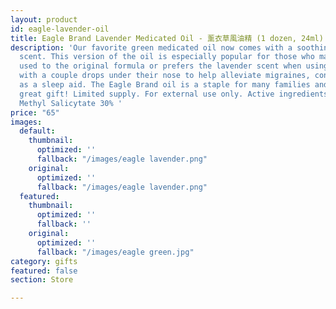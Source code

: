 ```yaml
---
layout: product
id: eagle-lavender-oil
title: Eagle Brand Lavender Medicated Oil - 薰衣草風油精 (1 dozen, 24ml)
description: 'Our favorite green medicated oil now comes with a soothing lavender
  scent. This version of the oil is especially popular for those who may not be as
  used to the original formula or prefers the lavender scent when using it more often
  with a couple drops under their nose to help alleviate migraines, congestion, or
  as a sleep aid. The Eagle Brand oil is a staple for many families and make for a
  great gift! Limited supply. For external use only. Active ingredients: Menthol 14.5%  and
  Methyl Salicytate 30% '
price: "65"
images:
  default:
    thumbnail:
      optimized: ''
      fallback: "/images/eagle lavender.png"
    original:
      optimized: ''
      fallback: "/images/eagle lavender.png"
  featured:
    thumbnail:
      optimized: ''
      fallback: ''
    original:
      optimized: ''
      fallback: "/images/eagle green.jpg"
category: gifts
featured: false
section: Store

---
```

